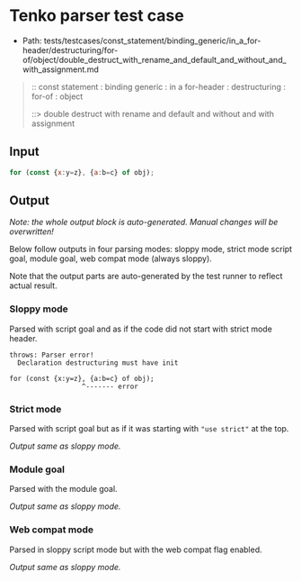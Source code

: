 # Tenko parser test case

- Path: tests/testcases/const_statement/binding_generic/in_a_for-header/destructuring/for-of/object/double_destruct_with_rename_and_default_and_without_and_with_assignment.md

> :: const statement : binding generic : in a for-header : destructuring : for-of : object
>
> ::> double destruct with rename and default and without and with assignment

## Input

`````js
for (const {x:y=z}, {a:b=c} of obj);
`````

## Output

_Note: the whole output block is auto-generated. Manual changes will be overwritten!_

Below follow outputs in four parsing modes: sloppy mode, strict mode script goal, module goal, web compat mode (always sloppy).

Note that the output parts are auto-generated by the test runner to reflect actual result.

### Sloppy mode

Parsed with script goal and as if the code did not start with strict mode header.

`````
throws: Parser error!
  Declaration destructuring must have init

for (const {x:y=z}, {a:b=c} of obj);
                  ^------- error
`````

### Strict mode

Parsed with script goal but as if it was starting with `"use strict"` at the top.

_Output same as sloppy mode._

### Module goal

Parsed with the module goal.

_Output same as sloppy mode._

### Web compat mode

Parsed in sloppy script mode but with the web compat flag enabled.

_Output same as sloppy mode._
